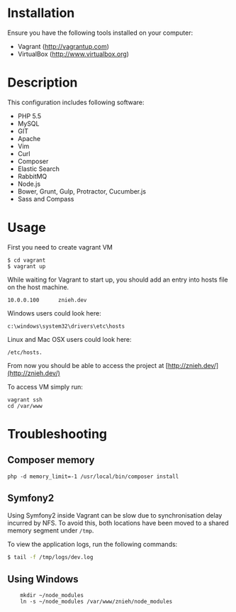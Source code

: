 Installation
========================

Ensure you have the following tools installed on your computer:

 - Vagrant (http://vagrantup.com)
 - VirtualBox (http://www.virtualbox.org)

# Description
This configuration includes following software:

* PHP 5.5
* MySQL
* GIT
* Apache
* Vim
* Curl
* Composer
* Elastic Search
* RabbitMQ
* Node.js
* Bower, Grunt, Gulp, Protractor, Cucumber.js
* Sass and Compass

# Usage

First you need to create vagrant VM

```
$ cd vagrant
$ vagrant up
```

While waiting for Vagrant to start up, you should add an entry into hosts file on the host machine.

```
10.0.0.100      znieh.dev
```

Windows users could look here:
```
c:\windows\system32\drivers\etc\hosts
```

Linux and Mac OSX users could look here:
```
/etc/hosts.
```

From now you should be able to access the project at [http://znieh.dev/](http://znieh.dev/)

To access VM simply run:

```
vagrant ssh
cd /var/www
```

# Troubleshooting

## Composer memory

	php -d memory_limit=-1 /usr/local/bin/composer install

## Symfony2

Using Symfony2 inside Vagrant can be slow due to synchronisation delay incurred by NFS. To avoid this, both locations have been moved to a shared memory segment under ``/tmp``.

To view the application logs, run the following commands:

```bash
$ tail -f /tmp/logs/dev.log
```

## Using Windows

		mkdir ~/node_modules
		ln -s ~/node_modules /var/www/znieh/node_modules

